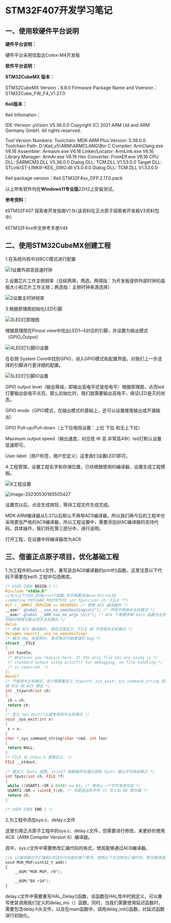 # STM32F407开发学习笔记

## 一、使用软硬件平台说明

**硬件平台说明：**

硬件平台采用信盈达Cotex-M4开发板

**软件平台说明：**

**STM32CubeMX 版本：**

STM32CubeMX Version：6.8.0
Firmware Package Name and Vsersion：STM32Cube_FW_F4_V1.27.0

**Keil版本：**


Keil Infomation：

IDE-Version:
μVision V5.36.0.0
Copyright (C) 2021 ARM Ltd and ARM Germany GmbH. All rights reserved.

Tool Version Numbers:
Toolchain:        MDK-ARM Plus  Version: 5.36.0.0
Toolchain Path:    D:\Keil_v5\ARM\ARMCLANG\Bin
C Compiler:         ArmClang.exe        V6.16
Assembler:          Armasm.exe        V6.16
Linker/Locator:     ArmLink.exe        V6.16
Library Manager:    ArmAr.exe        V6.16
Hex Converter:      FromElf.exe        V6.16
CPU DLL:               SARMCM3.DLL          V5.36.0.0
Dialog DLL:         TCM.DLL              V1.53.0.0
Target DLL:             STLink\ST-LINKIII-KEIL_SWO.dll      V3.0.9.0
Dialog DLL:         TCM.DLL              V1.53.0.0


Keil package version：Keil.STM32F4xx_DFP.2.17.0.pack

以上所有软件均在**Windows11专业版**22H2上安装测试。

**参考资料：**

《STM32F407 探索者开发指南V1.1》（该资料在正点原子探索者开发板V3资料包中）

《STM32F4xx中文参考手册V4》

## 二、使用STM32CubeMX创建工程

1.在系统内核中对RCC模式进行配置

![1设置外部高低速时钟]([1.创建工程笔记/image/1设置外部高低速时钟.png](https://github.com/CaiNiao-Z/Test_Project_Github/blob/main/1.%E5%88%9B%E5%BB%BA%E5%B7%A5%E7%A8%8B%E7%AC%94%E8%AE%B0/image/1%E8%AE%BE%E7%BD%AE%E5%A4%96%E9%83%A8%E9%AB%98%E4%BD%8E%E9%80%9F%E6%97%B6%E9%92%9F.png))

2.设置芯片工作主频频率（总结两填，两选，两填指：为开发板提供外部时钟的晶振大小和芯片工作主频；两选指：主频时钟来源选择）

![2设置主时钟频率](C:\Users\30832\Desktop\STM32F407ZGT6\STM32Project\image\2设置主时钟频率.png)

3.根据原理图初始化LED引脚

![3LED灯原理图](C:\Users\30832\Desktop\STM32F407ZGT6\STM32Project\image\3LED灯原理图.png)

根据原理图在Pinout view中找出LED1~4对应的引脚，并设置为输出模式（GPIO_Output）

![4LED灯引脚IO设置](C:\Users\30832\Desktop\STM32F407ZGT6\STM32Project\image\4LED灯引脚IO设置.png)

在右侧 System Core中找到GPIO，进入GPIO模式和配置界面，对我们上一步选择的引脚进行更详细的配置。

![5LED灯引脚IO设置](C:\Users\30832\Desktop\STM32F407ZGT6\STM32Project\image\5LED灯引脚IO设置.png)

GPIO output level（输出等级，即输出高电平还是低电平）根据原理图，点亮led灯要输出低电平点亮，那么初始化时，我们就需要输出高电平，保证LED是灭的状态。

GPIO mode（GPIO模式，在输出模式的基础上，还可以设置推挽输出或开漏输出）

GPIO Pull-up/Pull-down（上下拉电阻设置：上拉 下拉 和无上下拉）

Maximum output speed（输出速度，对应低 中 高 非常高4中）led灯默认设置低速即可。

User label（用户标签，用户宏定义）这里我们设置LED1即可。

4.工程管理，设置工程名字和存储位置，已经根据使用的编译器，设置生成工程模板。

![6工程设置](C:\Users\30832\Desktop\STM32F407ZGT6\STM32Project\image\6工程设置.png)

![image-20230530165505427](C:\Users\30832\Desktop\STM32F407ZGT6\STM32Project\image\7工程设置.png)

设置完以后，点击生成按钮，等待工程文件生成完成。

MDK-ARM编译器从5.37以后默认不再带AC5编译器，所以我们再今后的工程中也采用更加严格的AC6编译器，所以工程设置中，需要添加对AC编译器的支持代码。具体操作，我们将在第三部分中，进行说明。

打开工程，在设置中将编译器改为AC6

## 三、借鉴正点原子项目，优化基础工程

1.为工程中的usart.c文件，重写适合AC6编译器的printf()函数，这里注意以下代码不需要在keil5 工程中勾选微库。

```c
/* USER CODE BEGIN 1 */
#include "stdio.h"
//加入以下代码,支持printf函数,而不需要选择use MicroLIB	  
//#define PUTCHAR_PROTOTYPE int fputc(int ch, FILE *f)	
#if (__ARMCC_VERSION >= 6010050) /* 使用 AC6 编译器时 */
__asm(".global __use_no_semihosting\n\t"); /* 声明不使用半主机模式 */
__asm(".global __ARM_use_no_argv \n\t"); /* AC6 下需要声明 main 函数为无参数格式，否
则部分例程可能出现半主机模式 */
#else
/* 使用 AC5 编译器时, 要在这里定义__FILE 和 不使用半主机模式 */
#pragma import(__use_no_semihosting)
/* 解决 HAL 库使用时, 某些情况可能报错的 bug */
struct __FILE
{
 int handle;
 /* Whatever you require here. If the only file you are using is */
 /* standard output using printf() for debugging, no file handling */
 /* is required. */
};
#endif
/* 不使用半主机模式，至少需要重定义_ttywrch\_sys_exit\_sys_command_string 函数,以同时兼
容 AC6 和 AC5 模式 */
int _ttywrch(int ch)
{
 ch = ch;
 return ch;
}
/* 定义_sys_exit()以避免使用半主机模式 */
void _sys_exit(int x)
{
 x = x;
}
char *_sys_command_string(char *cmd, int len)
{
 return NULL;
}
/* FILE 在 stdio.h 里面定义. */
FILE __stdout;
 
/* 重定义 fputc 函数, printf 函数最终会通过调用 fputc 输出字符串到串口 */
int fputc(int ch, FILE *f)
{
 while ((USART1->SR & 0X40) == 0); /* 等待上一个字符发送完成 */
 USART1->DR = (uint8_t)ch; /* 将要发送的字符 ch 写入到 DR 寄存器 */
 return ch;
}

/* USER CODE END 1 */
```

2.为工程中添加sys.c、delay.c文件

这里引用正点原子工程中的sys.c、delay.c文件，但需要进行修改，来更好的使用AC6（ARM Compiler Version 6）编译器。

其中，sys.c文件中需要修改汇编代码的格式，使其能够通过AC6编译器。

```scss
//6.12编译器对于汇编和C的混合代码格式做了要求，按照以下方式修改汇编代码，即可编译通过。
void MSR_MSP(uint32_t addr) 
{
    __ASM("MSR MSP, r0"); 

    __ASM("BX r14");
}
```

delay.c文件中需要重写HAL_Delay()函数，该函数在HAL库中时弱定义，可以重写使其调用我们定义的delay_ms（）函数。同时，当我们需要使用延迟函数时，需要包含delay.h头文件，以及在main函数中，调用delay_init()函数，对延迟函数进行初始化。

